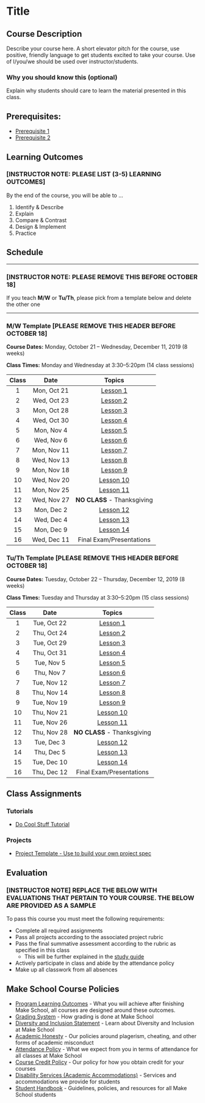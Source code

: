 # Title

## Course Description

Describe your course here. A short elevator pitch for the course, use positive, friendly language to get students excited to take your course. Use of I/you/we should be used over instructor/students.

### Why you should know this (optional)

Explain why students should care to learn the material presented in this class.

## Prerequisites:  

- [Prerequisite 1]()
- [Prerequisite 2]()

## Learning Outcomes

### **[INSTRUCTOR NOTE: PLEASE LIST (3-5) LEARNING OUTCOMES]**

By the end of the course, you will be able to ...

1. Identify & Describe
1. Explain
1. Compare & Contrast
1. Design & Implement
1. Practice

## Schedule

---
### **[INSTRUCTOR NOTE: PLEASE REMOVE THIS BEFORE OCTOBER 18]**
If you teach **M/W** or **Tu/Th**, please pick from a template below and delete the other one

---
### M/W Template **[PLEASE REMOVE THIS HEADER BEFORE OCTOBER 18]**
**Course Dates:** Monday, October 21 – Wednesday, December 11, 2019 (8 weeks)

**Class Times:** Monday and Wednesday at 3:30–5:20pm (14 class sessions)

| Class |          Date          |                 Topics                  |
|:-----:|:----------------------:|:---------------------------------------:|
|  1 |   Mon, Oct 21                          | [Lesson 1] |
|  2 |   Wed, Oct 23                            | [Lesson 2] |
|  3 |   Mon, Oct 28                        | [Lesson 3] |
|  4 |   Wed, Oct 30                            | [Lesson 4] |
|  5 |   Mon, Nov 4                         | [Lesson 5] |
|  6 |   Wed, Nov 6                            | [Lesson 6] |
|  7 |   Mon, Nov 11                         | [Lesson 7] |
|  8 |   Wed, Nov 13                            | [Lesson 8] |
|  9 |   Mon, Nov 18                           | [Lesson 9] |
| 10 |   Wed, Nov 20                             | [Lesson 10] |  
| 11 |   Mon, Nov 25                         | [Lesson 11]|
| 12 |   Wed, Nov 27                         | **NO CLASS** - Thanksgiving  |
| 13 |   Mon, Dec 2                         |  [Lesson 12] |
| 14 |   Wed, Dec 4                         | [Lesson 13]  |
| 15 |   Mon, Dec 9                         | [Lesson 14]  |
| 16 |   Wed, Dec 11                         | Final Exam/Presentations  |


### Tu/Th Template **[PLEASE REMOVE THIS HEADER BEFORE OCTOBER 18]**
**Course Dates:** Tuesday, October 22 – Thursday, December 12, 2019 (8 weeks)

**Class Times:** Tuesday and Thursday at 3:30–5:20pm (15 class sessions)

| Class |          Date          |                 Topics                  |
|:-----:|:----------------------:|:---------------------------------------:|
|  1 |   Tue, Oct 22                        | [Lesson 1] |
|  2 |   Thu, Oct 24                          | [Lesson 2] |
|  3 |   Tue, Oct 29                      | [Lesson 3] |
|  4 |   Thu, Oct 31                          | [Lesson 4] |
|  5 |   Tue, Nov 5                         | [Lesson 5] |
|  6 |   Thu, Nov 7                            | [Lesson 6] |
|  7 |   Tue, Nov 12                        | [Lesson 7] |
|  8 |   Thu, Nov 14                           | [Lesson 8] |
|  9 |   Tue, Nov 19                          | [Lesson 9] |
| 10 |   Thu, Nov 21                            | [Lesson 10] |  
| 11 |   Tue, Nov 26                      | [Lesson 11]|
| 12 |   Thu, Nov 28                      | **NO CLASS** - Thanksgiving  |
| 13 |   Tue, Dec 3                       |  [Lesson 12] |
| 14 |   Thu, Dec 5                        | [Lesson 13] |
| 15 |   Tue, Dec 10                         | [Lesson 14]  |
| 16 |   Thu, Dec 12                         | Final Exam/Presentations  |


[Lesson 1]: Lessons/Lesson1.md
[Lesson 2]: Lessons/Lesson2.md
[Lesson 3]: Lessons/Lesson3.md
[Lesson 4]: Lessons/Lesson4.md
[Lesson 5]: Lessons/Lesson5.md
[Lesson 6]: Lessons/Lesson6.md
[Lesson 7]: Lessons/Lesson7.md
[Lesson 8]: Lessons/Lesson8.md
[Lesson 9]: Lessons/Lesson9.md
[Lesson 10]: Lessons/Lesson10.md
[Lesson 11]: Lessons/Lesson11.md
[Lesson 12]: Lessons/Lesson12.md
[Lesson 13]: Lessons/Lesson13.md
[Lesson 14]: Lessons/Lesson14.md

## Class Assignments

### Tutorials

- [Do Cool Stuff Tutorial]()

### Projects

- [Project Template - Use to build your own project spec](https://github.com/Make-School-Labs/Project-Template)

## Evaluation
### **[INSTRUCTOR NOTE] REPLACE THE BELOW WITH EVALUATIONS THAT PERTAIN TO YOUR COURSE. THE BELOW ARE PROVIDED AS A SAMPLE**
To pass this course you must meet the following requirements:

- Complete all required assignments 
- Pass all projects according to the associated project rubric
- Pass the final summative assessment according to the rubric as specified in this class
    - This will be further explained in the [study guide](ADD_STUDY_GUIDE_LNK)
- Actively participate in class and abide by the attendance policy
- Make up all classwork from all absences

## Make School Course Policies

- [Program Learning Outcomes](https://make.sc/program-learning-outcomes) - What you will achieve after finishing Make School, all courses are designed around these outcomes.
- [Grading System](https://make.sc/grading-system) - How grading is done at Make School
- [Diversity and Inclusion Statement](https://make.sc/diversity-and-inclusion-statement) - Learn about Diversity and Inclusion at Make School
- [Academic Honesty](https://make.sc/academic-honesty-policy) - Our policies around plagerism, cheating, and other forms of academic misconduct 
- [Attendance Policy](https://make.sc/attendance-policy) - What we expect from you in terms of attendance for all classes at Make School
- [Course Credit Policy](https://make.sc/course-credit-policy) - Our policy for how you obtain credit for your courses
- [Disability Services (Academic Accommodations)](https://make.sc/disability-services) - Services and accommodations we provide for students
- [Student Handbook](https://make.sc/student-handbook) - Guidelines, policies, and resources for all Make School students
